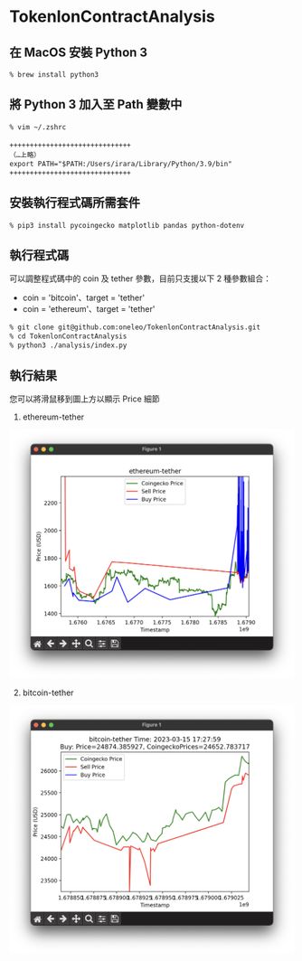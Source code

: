 # TokenlonContractAnalysis

## 在 MacOS 安裝 Python 3

```shell
% brew install python3
```

## 將 Python 3 加入至 Path 變數中

```shell
% vim ~/.zshrc

++++++++++++++++++++++++++++++
（…上略）
export PATH="$PATH:/Users/irara/Library/Python/3.9/bin"
++++++++++++++++++++++++++++++
```

## 安裝執行程式碼所需套件

```shell
% pip3 install pycoingecko matplotlib pandas python-dotenv
```

## 執行程式碼

可以調整程式碼中的 coin 及 tether 參數，目前只支援以下 2 種參數組合：

- coin = 'bitcoin'、target = 'tether'
- coin = 'ethereum'、target = 'tether'

```
% git clone git@github.com:oneleo/TokenlonContractAnalysis.git
% cd TokenlonContractAnalysis
% python3 ./analysis/index.py
```

## 執行結果

您可以將滑鼠移到圖上方以顯示 Price 細節

1. ethereum-tether

![ethereum-tether](./images/ethereum-tether.png "ethereum-tether")

2. bitcoin-tether

![bitcoin-tether](./images/bitcoin-tether.png "bitcoin-tether")
